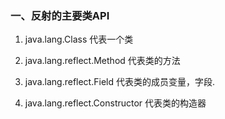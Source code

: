 ### 一、反射的主要类API

1. java.lang.Class 代表一个类

2. java.lang.reflect.Method 代表类的方法

3. java.lang.reflect.Field 代表类的成员变量，字段.

4. java.lang.reflect.Constructor 代表类的构造器

   



